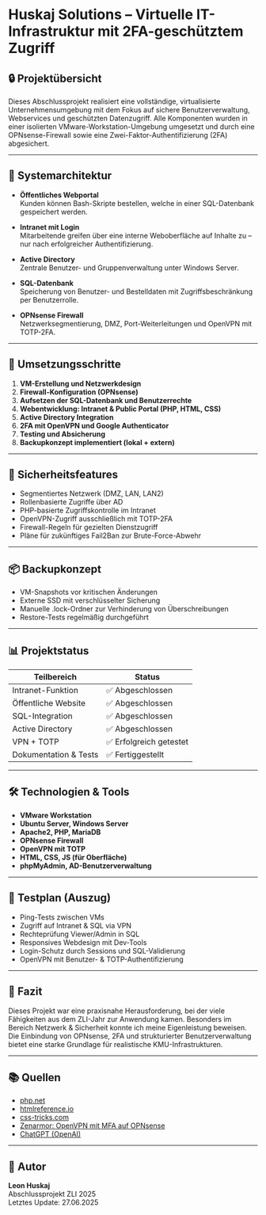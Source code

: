 # Huskaj Solutions – Virtuelle IT-Infrastruktur mit 2FA-geschütztem Zugriff

## 🔒 Projektübersicht

Dieses Abschlussprojekt realisiert eine vollständige, virtualisierte Unternehmensumgebung mit dem Fokus auf sichere Benutzerverwaltung, Webservices und geschützten Datenzugriff. Alle Komponenten wurden in einer isolierten VMware-Workstation-Umgebung umgesetzt und durch eine OPNsense-Firewall sowie eine Zwei-Faktor-Authentifizierung (2FA) abgesichert.

---

## 🧱 Systemarchitektur

- **Öffentliches Webportal**  
  Kunden können Bash-Skripte bestellen, welche in einer SQL-Datenbank gespeichert werden.

- **Intranet mit Login**  
  Mitarbeitende greifen über eine interne Weboberfläche auf Inhalte zu – nur nach erfolgreicher Authentifizierung.

- **Active Directory**  
  Zentrale Benutzer- und Gruppenverwaltung unter Windows Server.

- **SQL-Datenbank**  
  Speicherung von Benutzer- und Bestelldaten mit Zugriffsbeschränkung per Benutzerrolle.

- **OPNsense Firewall**  
  Netzwerksegmentierung, DMZ, Port-Weiterleitungen und OpenVPN mit TOTP-2FA.

---

## 🚀 Umsetzungsschritte

1. **VM-Erstellung und Netzwerkdesign**
2. **Firewall-Konfiguration (OPNsense)**
3. **Aufsetzen der SQL-Datenbank und Benutzerrechte**
4. **Webentwicklung: Intranet & Public Portal (PHP, HTML, CSS)**
5. **Active Directory Integration**
6. **2FA mit OpenVPN und Google Authenticator**
7. **Testing und Absicherung**
8. **Backupkonzept implementiert (lokal + extern)**

---

## 🔐 Sicherheitsfeatures

- Segmentiertes Netzwerk (DMZ, LAN, LAN2)
- Rollenbasierte Zugriffe über AD
- PHP-basierte Zugriffskontrolle im Intranet
- OpenVPN-Zugriff ausschließlich mit TOTP-2FA
- Firewall-Regeln für gezielten Dienstzugriff
- Pläne für zukünftiges Fail2Ban zur Brute-Force-Abwehr

---

## 📦 Backupkonzept

- VM-Snapshots vor kritischen Änderungen
- Externe SSD mit verschlüsselter Sicherung
- Manuelle .lock-Ordner zur Verhinderung von Überschreibungen
- Restore-Tests regelmäßig durchgeführt

---

## 📊 Projektstatus

| Teilbereich             | Status       |
|-------------------------|--------------|
| Intranet-Funktion       | ✅ Abgeschlossen |
| Öffentliche Website     | ✅ Abgeschlossen |
| SQL-Integration         | ✅ Abgeschlossen |
| Active Directory        | ✅ Abgeschlossen |
| VPN + TOTP              | ✅ Erfolgreich getestet |
| Dokumentation & Tests   | ✅ Fertiggestellt |

---

## 🛠️ Technologien & Tools

- **VMware Workstation**
- **Ubuntu Server, Windows Server**
- **Apache2, PHP, MariaDB**
- **OPNsense Firewall**
- **OpenVPN mit TOTP**
- **HTML, CSS, JS (für Oberfläche)**
- **phpMyAdmin, AD-Benutzerverwaltung**

---

## 🧪 Testplan (Auszug)

- Ping-Tests zwischen VMs
- Zugriff auf Intranet & SQL via VPN
- Rechteprüfung Viewer/Admin in SQL
- Responsives Webdesign mit Dev-Tools
- Login-Schutz durch Sessions und SQL-Validierung
- OpenVPN mit Benutzer- & TOTP-Authentifizierung

---

## 🧠 Fazit

Dieses Projekt war eine praxisnahe Herausforderung, bei der viele Fähigkeiten aus dem ZLI-Jahr zur Anwendung kamen. Besonders im Bereich Netzwerk & Sicherheit konnte ich meine Eigenleistung beweisen. Die Einbindung von OPNsense, 2FA und strukturierter Benutzerverwaltung bietet eine starke Grundlage für realistische KMU-Infrastrukturen.

---

## 📚 Quellen

- [php.net](https://www.php.net)
- [htmlreference.io](https://htmlreference.io)
- [css-tricks.com](https://css-tricks.com)
- [Zenarmor: OpenVPN mit MFA auf OPNsense](https://www.zenarmor.com)
- [ChatGPT (OpenAI)](https://chat.openai.com)

---

## 👤 Autor

**Leon Huskaj**  
Abschlussprojekt ZLI 2025  
Letztes Update: 27.06.2025
